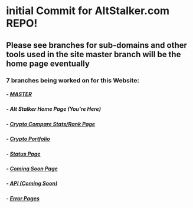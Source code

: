 # initial Commit for AltStalker.com REPO!

## Please see branches for sub-domains and other tools used in the site master branch will be the home page eventually

### 7 branches being worked on for this Website:

##### - [MASTER](https://github.com/MSFTserver/AltStalker)

##### - **Alt Stalker Home Page *(You're Here)***

##### - [Crypto Compare Stats/Rank Page](https://github.com/MSFTserver/AltStalker/tree/CryptoCompareStats)

##### - [Crypto Portfolio](https://github.com/MSFTserver/AltStalker/tree/Portfolio)

##### - [Status Page](https://github.com/MSFTserver/AltStalker/tree/status)

##### - [Coming Soon Page](https://github.com/MSFTserver/AltStalker/tree/coming-soon)

##### - [API *(Coming Soon)*](https://github.com/MSFTserver/AltStalker/tree/API)

##### - [Error Pages](https://github.com/MSFTserver/AltStalker/tree/error-pages)
